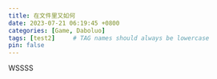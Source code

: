 ```yaml
---
title: 在文件里又如何
date: 2023-07-21 06:19:45 +0800
categories: [Game, Daboluo]
tags: [test2]     # TAG names should always be lowercase
pin: false
---
```

WSSSS